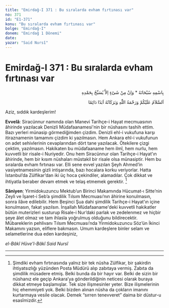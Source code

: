 ```yaml
---
title: "Emirdağ-I 371 : Bu sıralarda evham fırtınası var"
no: 371
id: "E1-371"
konu: "Bu sıralarda evham fırtınası var"
bolge: "Emirdağ-I"
donem: "Emirdağ 1 Dönemi"
date: 
yazar: "Said Nursî"
---
```


# Emirdağ-I 371 : Bu sıralarda evham fırtınası var

<p class="arabic" dir="rtl" title="Meal: “Subhân Allah’ın adıyla” * “Hiçbir şey yoktur ki O'nu hamd ile tesbih etmesin” [İsrâ 17:44]">بِاسْمِهِ سُبْحَانَهُ * وَاِنْ مِنْ شَىْءٍ اِلاَّ يُسَبِّحُ بِحَمْدِهِ</p>

<p class="arabic" dir="rtl" title="Meal: “Allah’ın selâmı, rahmeti ve bereketleri, ebedî ve dâimî olarak üzerinize olsun.”">اَلسَّلاَمُ عَلَيْكُمْ وَرَحْمَةُ اللّٰهِ وَبَرَكَاتُهُ اَبَدًا دَائِمًا</p>

Aziz, sıddık kardeşlerim!

**Evvelâ**: Siracünnur namında olan Manevi Tarihçe-i Hayat mecmuasının âhirinde yazılacak Denizli Müdafaanamesi'nin bir nüshasını tashih ettim. Bazı yerleri münasip görmediğimden çizdim. Denizli ehl-i vukufuna karşı itiraznamenin tamamını çizdim ki yazılmasın. Hem Ankara ehl-i vukufunun on adet sehivlerinin cevaplarından dört tane yazılacak. Ötekilere çizgi çektim, yazılmasın. Hakikaten bu müdafaaname hem ilmî, hem nurlu, hem kuvvetli bir risale-i Nuriyedir. Onu hem Siracünnur olan Tarihçe-i Hayat'ın âhirinde, hem bir kısım nüshaları müstakil bir risale olsa münasiptir. Hem bu sıralarda evham fırtınası var. Elli sene evvel yazılan Şeyh Ahmed’in vasiyetnamesinin gizli intişarında, bazı hocalara korku veriyorlar. Hatta İstanbul’da Zülfikar’dan iki üç hoca çekindiler, alamadılar. Çok dikkat ve ihtiyatla beraber devam etmek ve telaş etmemek gerektir. [^1]

**Sâniyen**: Yirmidokuzuncu Mektub’un Birinci Makamında Hücumat-ı Sitte’nin Zeyli ve İşaret-i Seb’a şimdilik Tılsım Mecmuası’nın âhirine konulmasın, sonra ilâve edilebilir. Hem Beşinci Şua dahi şimdilik Tarihçe-i Hayat'ın içine konulmasın, fakat yazılsın. İnşallah Müdafaaname'deki kuvvetli hakikatler bütün muterizleri susturup Risale-i Nur’daki parlak ve zedelenmez ve hiçbir şeye âlet olmaz ve tam ihlasla yoğrulmuş olduğunu bildirecektir. Mübareklerin pehlivanı Tılsım Mecmuası’nda Yirmidokuzuncu Söz’ün İkinci Makamını yazsın, eliflere bakmasın. Umum kardeşlere binler selam ve selametlerine dua eden kardeşiniz,

*el-Bâkî Hüve’l-Bâkî*
*Said Nursî*

***
[^1]: Şimdiki evham fırtınasında yalnız bir tek nüsha Zülfikar, bir şakirdin ihtiyatsızlığı yüzünden Posta Müdürü alıp zabıtaya vermiş. Zabıta da şimdilik müsadere etmiş. Belki bunda da bir hayır var. Belki de sizin bir nüshanız ele geçip Ankara’ya gönderildiğinin neticesi olarak buraya dikkat etmeye başlamışlar. Tek size ilişmesinler yeter. Bize ilişmelerinin hiç ehemmiyeti yok. Belki bizden alınan nüsha da çokların imanını kurtarmaya vesile olacak. Demek “sırren tenevveret” daima bir düstur-u esasîmizdir.
